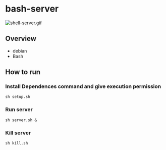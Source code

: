 # bash-server

![shell-server.gif](https://qiita-image-store.s3.ap-northeast-1.amazonaws.com/0/225901/8401eba8-0ddd-7651-1b4c-892d4eb82fc8.gif)

## Overview

- debian
- Bash

## How to run

### Install Dependences command and give execution permission

```
sh setup.sh
```

### Run server

```
sh server.sh &
```
### Kill server
```
sh kill.sh
```

